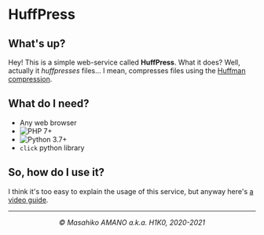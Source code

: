 # HuffPress

## What's up?

Hey! This is a simple web-service called __HuffPress__. What it does? Well, actually it _huffpresses_ files... I mean, compresses files using the [Huffman compression](https://en.wikipedia.org/wiki/Huffman_coding 'Read about it on Wikipedia').

## What do I need?

- Any web browser
- ![PHP 7+](https://img.shields.io/badge/PHP-7+-blueviolet.svg)
- ![Python 3.7+](https://img.shields.io/badge/Python-3+-blue.svg)
- `click` python library

## So, how do I use it?

I think it's too easy to explain the usage of this service, but anyway here's [a video guide](https://yadi.sk/i/aiy78bDaoKqoJQ 'Watch!').

---

<p align=center><i>&copy; Masahiko AMANO a.k.a. H1K0, 2020-2021</i></p>